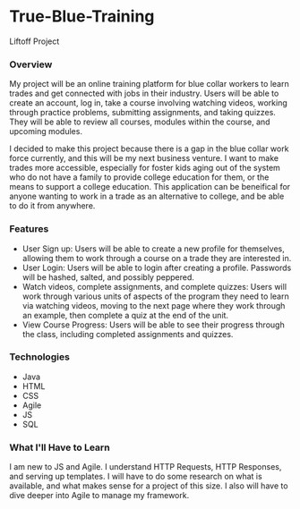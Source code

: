 # True-Blue-Training
Liftoff Project
### Overview
My project will be an online training platform for blue collar workers to learn trades and get connected with jobs in their industry. Users will be able to create an account, log in, take a course involving watching videos, working through practice problems, submitting assignments, and taking quizzes. They will be able to review all courses, modules within the course, and upcoming modules.

I decided to make this project because there is a gap in the blue collar work force currently, and this will be my next business venture. I want to make trades more accessible, especially for foster kids aging out of the system who do not have a family to provide college education for them, or the means to support a college education. This application can be beneifical for anyone wanting to work in a trade as an alternative to college, and be able to do it from anywhere.


### Features

- User Sign up: Users will be able to create a new profile for themselves, allowing them to work through a course on a trade they are interested in.
- User Login: Users will be able to login after creating a profile. Passwords will be hashed, salted, and possibly peppered.
- Watch videos, complete assignments, and complete quizzes: Users will work through various units of aspects of the program they need to learn via watching videos, moving to the next page where they work through an example, then complete a quiz at the end of the unit. 
- View Course Progress: Users will be able to see their progress through the class, including completed assignments and quizzes.

### Technologies
- Java
- HTML
- CSS
- Agile
- JS
- SQL

### What I'll Have to Learn
I am new to JS and Agile. I understand HTTP Requests, HTTP Responses, and serving up templates. I will have to do some research on what is available, and what makes sense for a project of this size. I also will have to dive deeper into Agile to manage my framework. 
